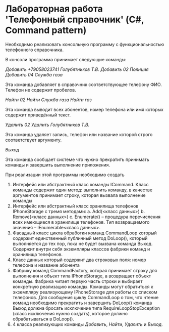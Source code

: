 # Лабораторная работа 'Телефонный справочник' (C#, Command pattern)

Необходимо реализовать консольную программу с функциональностью телефонного справочника.

В консоли программа принимает следующие команды:

*Добавить +79058023741 Голубятников Т.В.*<return/>
*Добавить 02 Полиция*<return>
*Добавить 04 Служба газа*

Эта команда добавляет в справочник соответствующее телефону ФИО. Телефон не содержит пробелов.

*Найти 02*<return>
*Найти Служба газа*<return>
*Найти газ*

Эта команда выводит всех абонентов, номер телефона или имя которых содержит приведённый текст.

*Удалить 02*<return>
*Удалить Голубятников Т.В.*

Эта команда удаляет запись, телефон или название которой строго соответствует аргументу.

*Выход*

Эта команда сообщает системе что нужно прекратить принимать команды и завершить выполнение приложения.

При реализации этой программы необходимо создать

1.	Интерфейс или абстрактный класс команды ICommand. Класс команды содержит один метод: выполнить команду, в качестве аргументов принимает строку, которая вызвала выполнение команды<return>
2.	Интерфейс или абстрактный класс хранилища телефонов IPhoneStorage с тремя методами:<return>
a.	Add(<класс данных>)<return>
b.	Remove(<класс данных>)<return>
c.	Enumerate() – процедура перечисления всех имеющиеся в хранилище телефонов. Тип возвращаемого значения – IEnumerable<класс данных>.<return>
3.	Фасадный класс цикла обработки команд CommandLoop который содержит единственный публичный метод DoLoop(), который выполняется до тех пор, пока не будет вызвана команда Выход. Содержит внутри себя экземпляры классов фабрики команд и хранилища телефонов.<return>
4.	Класс данных который содержит два строковых поля: номер телефона и название абонента<return>
5.	Фабрику команд CommandFactory, которая принимает строку для выполнения и объект типа IPhoneStorage, а возвращает объект команды.
Фабрика читает первую часть строки и выбирает конкретную реализацию команды. Команды могут обратиться к экземпляру реализующему IPhoneStorage для работы со списком телефонов. Для сообщения циклу CommandLoop о том, что чтение команд необходимо прекратить и завершить DoLoop() команда Выход должна бросать исключение типа RequireLoopStopException (класс исключения нужно создать), которое должно обрабатываться в DoLoop().<return>
6.	4 класса реализующих команды *Добавить*, *Найти*, *Удалить* и *Выход*.
